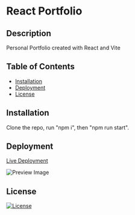 # React Portfolio

## Description

Personal Portfolio created with React and Vite

## Table of Contents

- [Installation](#installation)
- [Deployment](#deployment)
- [License](#license)

## Installation

Clone the repo, run "npm i", then "npm run start".

## Deployment

[Live Deployment](https://thunderous-kangaroo-9ccb37.netlify.app/)

![Preview Image](https://imgur.com/4uU1CB8.png)

## License

[![License](https://img.shields.io/badge/License-MIT-yellow.svg)](http://opensource.org/licenses/MIT)
